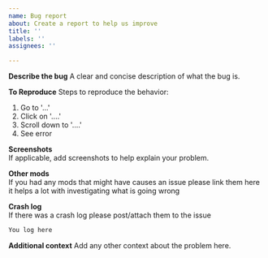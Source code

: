 ```yaml
---
name: Bug report
about: Create a report to help us improve
title: ''
labels: ''
assignees: ''

---
```


**Describe the bug**
A clear and concise description of what the bug is.

**To Reproduce**
Steps to reproduce the behavior:
1. Go to '...'
2. Click on '....'
3. Scroll down to '....'
4. See error

**Screenshots**  
If applicable, add screenshots to help explain your problem.

**Other mods**  
If you had any mods that might have causes an issue please link them here it helps a lot with investigating what is going wrong

**Crash log**  
If there was a crash log please post/attach them to the issue 
```txt
You log here
```

**Additional context**
Add any other context about the problem here.
